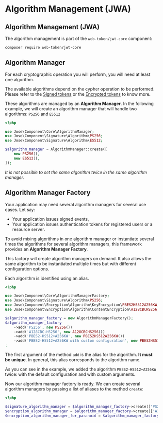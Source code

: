 # Algorithm Management \(JWA\)

## Algorithm Management \(JWA\)

The algorithm management is part of the `web-token/jwt-core` component:

```bash
composer require web-token/jwt-core
```

## Algorithm Manager

For each cryptographic operation you will perform, you will need at least one algorithm.

The available algorithms depend on the cypher operation to be performed. Please refer to the [Signed tokens](signed-tokens-jws/) or the [Encrypted tokens](encrypted-tokens-jwe/) to know more.

These algorithms are managed by an **Algorithm Manager**. In the following example, we will create an algorithm manager that will handle two algorithms: `PS256` and `ES512`

```php
<?php

use Jose\Component\Core\AlgorithmManager;
use Jose\Component\Signature\Algorithm\PS256;
use Jose\Component\Signature\Algorithm\ES512;

$algorithm_manager = AlgorithmManager::create([
    new PS256(),
    new ES512(),
]);
```

_It is not possible to set the same algorithm twice in the same algorithm manager._

## Algorithm Manager Factory

Your application may need several algorithm managers for several use cases. Let say:

* Your application issues signed events,
* Your application issues authentication tokens for registered users or a resource server.

To avoid mixing algorithms in one algorithm manager or instantiate several times the algorithms for several algorithm managers, this framework provides an **Algorithm Manager Factory**.

This factory will create algorithm managers on demand. It also allows the same algorithm to be instantiated multiple times but with different configuration options.

Each algorithm is identified using an alias.

```php
<?php

use Jose\Component\Core\AlgorithmManagerFactory;
use Jose\Component\Signature\Algorithm\PS256;
use Jose\Component\Encryption\Algorithm\KeyEncryption\PBES2HS512A256KW;
use Jose\Component\Encryption\Algorithm\ContentEncryption\A128CBCHS256;

$algorithm_manager_factory = new AlgorithmManagerFactory();
$algorithm_manager_factory
    ->add('PS256', new PS256())
    ->add('A128CBC-HS256', new A128CBCHS256())
    ->add('PBES2-HS512+A256KW', new PBES2HS512A256KW())
    ->add('PBES2-HS512+A256KW with custom configuration', new PBES2HS512A256KW(128, 8192))
;
```

The first argument of the method `add` is the alias for the algorithm. **It must be unique**. In general, this alias corresponds to the algorithm name.

As you can see in the example, we added the algorithm `PBES2-HS512+A256KW` twice: with the default configuration and with custom arguments.

Now our algorithm manager factory is ready. We can create several algorithm managers by passing a list of aliases to the method `create`:

```php
<?php

$signature_algorithm_manager = $algorithm_manager_factory->create(['PS256']);
$encryption_algorithm_manager = $algorithm_manager_factory->create(['A128CBC-HS256', 'PBES2-HS512+A256KW']);
$encryption_algorithm_manager_for_paranoid = $algorithm_manager_factory->create(['A128CBC-HS256', 'PBES2-HS512+A256KW with custom configuration']);
```

